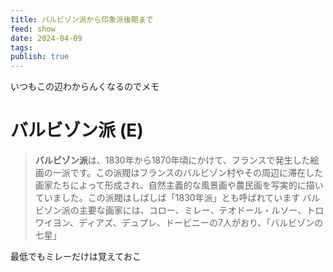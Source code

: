 ```yaml
---
title: バルビゾン派から印象派後期まで
feed: show
date: 2024-04-09
tags: 
publish: true
---
```

いつもこの辺わからんくなるのでメモ

# バルビゾン派 (E)



> **バルビゾン派**は、1830年から1870年頃にかけて、フランスで発生した絵画の一派です。この派閥はフランスのバルビゾン村やその周辺に滞在した画家たちによって形成され、自然主義的な風景画や農民画を写実的に描いていました。この派閥はしばしば「1830年派」とも呼ばれています
バルビゾン派の主要な画家には、コロー、ミレー、テオドール・ルソー、トロワイヨン、ディアズ、デュプレ、ドービニーの7人がおり、「バルビゾンの七星」

最低でもミレーだけは覚えておこ